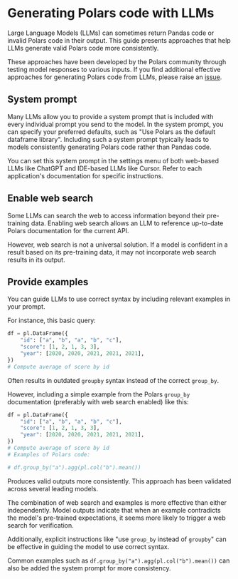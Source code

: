 # Generating Polars code with LLMs
Large Language Models (LLMs) can sometimes return Pandas code or invalid Polars code in their output. This guide presents approaches that help LLMs generate valid Polars code more consistently.

These approaches have been developed by the Polars community through testing model responses to various inputs. If you find additional effective approaches for generating Polars code from LLMs, please raise an [issue](https://github.com/pola-rs/polars/issues).

## System prompt
Many LLMs allow you to provide a system prompt that is included with every individual prompt you send to the model. In the system prompt, you can specify your preferred defaults, such as "Use Polars as the default dataframe library". Including such a system prompt typically leads to models consistently generating Polars code rather than Pandas code.

You can set this system prompt in the settings menu of both web-based LLMs like ChatGPT and IDE-based LLMs like Cursor. Refer to each application's documentation for specific instructions.

## Enable web search
Some LLMs can search the web to access information beyond their pre-training data. Enabling web search allows an LLM to reference up-to-date Polars documentation for the current API.

However, web search is not a universal solution. If a model is confident in a result based on its pre-training data, it may not incorporate web search results in its output.

## Provide examples
You can guide LLMs to use correct syntax by including relevant examples in your prompt.

For instance, this basic query:
```python
df = pl.DataFrame({
    "id": ["a", "b", "a", "b", "c"],
    "score": [1, 2, 1, 3, 3],
    "year": [2020, 2020, 2021, 2021, 2021],
})
# Compute average of score by id
```
Often results in outdated `groupby` syntax instead of the correct `group_by`.

However, including a simple example from the Polars `group_by` documentation (preferably with web search enabled) like this:
```python
df = pl.DataFrame({
    "id": ["a", "b", "a", "b", "c"],
    "score": [1, 2, 1, 3, 3],
    "year": [2020, 2020, 2021, 2021, 2021],
})
# Compute average of score by id
# Examples of Polars code:

# df.group_by("a").agg(pl.col("b").mean())
```
Produces valid outputs more consistently. This approach has been validated across several leading models.

The combination of web search and examples is more effective than either independently. Model outputs indicate that when an example contradicts the model's pre-trained expectations, it seems more likely to trigger a web search for verification.

Additionally, explicit instructions like "use `group_by` instead of `groupby`" can be effective in guiding the model to use correct syntax.

Common examples such as `df.group_by("a").agg(pl.col("b").mean())` can also be added the system prompt for more consistency.



